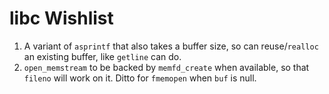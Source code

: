 # libc Wishlist

1. A variant of `asprintf` that also takes a buffer size, so can reuse/`realloc` an existing buffer, like `getline` can do.
2. `open_memstream` to be backed by `memfd_create` when available, so that `fileno` will work on it. Ditto for `fmemopen` when `buf` is null.

